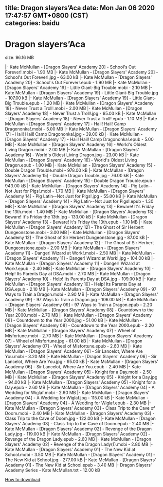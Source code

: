 
title: Dragon slayers’Aca
date: Mon Jan 06 2020 17:47:57 GMT+0800 (CST)    
categories: baidu
---

# Dragon slayers’Aca
size: 96.16 MB
 
 
|- Kate McMullan - [Dragon Slayers' Academy 20] - School's Out Forever!.mobi - 1.90 MB
|- Kate McMullan - [Dragon Slayers' Academy 20] - School's Out Forever!.jpg - 63.00 kB
|- Kate McMullan - [Dragon Slayers' Academy 20] - School's Out Forever!.epub - 1.90 MB
|- Kate McMullan - [Dragon Slayers' Academy 19] - Little Giant-Big Trouble.mobi - 2.10 MB
|- Kate McMullan - [Dragon Slayers' Academy 19] - Little Giant-Big Trouble.jpg - 107.00 kB
|- Kate McMullan - [Dragon Slayers' Academy 19] - Little Giant-Big Trouble.epub - 1.20 MB
|- Kate McMullan - [Dragon Slayers' Academy 18] - Never Trust a Troll!.mobi - 2.00 MB
|- Kate McMullan - [Dragon Slayers' Academy 18] - Never Trust a Troll!.jpg - 95.00 kB
|- Kate McMullan - [Dragon Slayers' Academy 18] - Never Trust a Troll!.epub - 1.10 MB
|- Kate McMullan - [Dragon Slayers' Academy 17] - Hail! Hail! Camp Dragononka!.mobi - 5.00 MB
|- Kate McMullan - [Dragon Slayers' Academy 17] - Hail! Hail! Camp Dragononka!.jpg - 39.00 kB
|- Kate McMullan - [Dragon Slayers' Academy 17] - Hail! Hail! Camp Dragononka!.epub - 5.00 MB
|- Kate McMullan - [Dragon Slayers' Academy 16] - World's Oldest Living Dragon.mobi - 2.00 MB
|- Kate McMullan - [Dragon Slayers' Academy 16] - World's Oldest Living Dragon.jpg - 23.00 kB
|- Kate McMullan - [Dragon Slayers' Academy 16] - World's Oldest Living Dragon.epub - 1.00 MB
|- Kate McMullan - [Dragon Slayers' Academy 15] - Double Dragon Trouble.mobi - 978.00 kB
|- Kate McMullan - [Dragon Slayers' Academy 15] - Double Dragon Trouble.jpg - 76.00 kB
|- Kate McMullan - [Dragon Slayers' Academy 15] - Double Dragon Trouble.epub - 943.00 kB
|- Kate McMullan - [Dragon Slayers' Academy 14] - Pig Latin--Not Just for Pigs!.mobi - 1.70 MB
|- Kate McMullan - [Dragon Slayers' Academy 14] - Pig Latin--Not Just for Pigs!.jpg - 55.00 kB
|- Kate McMullan - [Dragon Slayers' Academy 14] - Pig Latin--Not Just for Pigs!.epub - 1.30 MB
|- Kate McMullan - [Dragon Slayers' Academy 13] - Beware! It's Friday the 13th.mobi - 1.40 MB
|- Kate McMullan - [Dragon Slayers' Academy 13] - Beware! It's Friday the 13th.jpg - 133.00 kB
|- Kate McMullan - [Dragon Slayers' Academy 13] - Beware! It's Friday the 13th.epub - 1.10 MB
|- Kate McMullan - [Dragon Slayers' Academy 12] - The Ghost of Sir Herbert Dungeonstone.mobi - 3.00 MB
|- Kate McMullan - [Dragon Slayers' Academy 12] - The Ghost of Sir Herbert Dungeonstone.jpg - 87.00 kB
|- Kate McMullan - [Dragon Slayers' Academy 12] - The Ghost of Sir Herbert Dungeonstone.epub - 2.90 MB
|- Kate McMullan - [Dragon Slayers' Academy 11] - Danger! Wizard at Work!.mobi - 2.50 MB
|- Kate McMullan - [Dragon Slayers' Academy 11] - Danger! Wizard at Work!.jpg - 104.00 kB
|- Kate McMullan - [Dragon Slayers' Academy 11] - Danger! Wizard at Work!.epub - 2.40 MB
|- Kate McMullan - [Dragon Slayers' Academy 10] - Help! Its Parents Day at DSA.mobi - 2.70 MB
|- Kate McMullan - [Dragon Slayers' Academy 10] - Help! Its Parents Day at DSA.jpg - 109.00 kB
|- Kate McMullan - [Dragon Slayers' Academy 10] - Help! Its Parents Day at DSA.epub - 2.10 MB
|- Kate McMullan - [Dragon Slayers' Academy 09] - 97 Ways to Train a Dragon.mobi - 2.90 MB
|- Kate McMullan - [Dragon Slayers' Academy 09] - 97 Ways to Train a Dragon.jpg - 106.00 kB
|- Kate McMullan - [Dragon Slayers' Academy 09] - 97 Ways to Train a Dragon.epub - 2.20 MB
|- Kate McMullan - [Dragon Slayers' Academy 08] - Countdown to the Year 2000.mobi - 2.70 MB
|- Kate McMullan - [Dragon Slayers' Academy 08] - Countdown to the Year 2000.jpg - 51.00 kB
|- Kate McMullan - [Dragon Slayers' Academy 08] - Countdown to the Year 2000.epub - 2.20 MB
|- Kate McMullan - [Dragon Slayers' Academy 07] - Wheel of Misfortune.mobi - 2.70 MB
|- Kate McMullan - [Dragon Slayers' Academy 07] - Wheel of Misfortune.jpg - 61.00 kB
|- Kate McMullan - [Dragon Slayers' Academy 07] - Wheel of Misfortune.epub - 2.60 MB
|- Kate McMullan - [Dragon Slayers' Academy 06] - Sir Lancelot, Where Are You.mobi - 3.20 MB
|- Kate McMullan - [Dragon Slayers' Academy 06] - Sir Lancelot, Where Are You.jpg - 95.00 kB
|- Kate McMullan - [Dragon Slayers' Academy 06] - Sir Lancelot, Where Are You.epub - 2.40 MB
|- Kate McMullan - [Dragon Slayers' Academy 05] - Knight for a Day.mobi - 2.50 MB
|- Kate McMullan - [Dragon Slayers' Academy 05] - Knight for a Day.jpg - 94.00 kB
|- Kate McMullan - [Dragon Slayers' Academy 05] - Knight for a Day.epub - 2.60 MB
|- Kate McMullan - [Dragon Slayers' Academy 04] - A Wedding for Wiglaf.mobi - 2.60 MB
|- Kate McMullan - [Dragon Slayers' Academy 04] - A Wedding for Wiglaf.jpg - 115.00 kB
|- Kate McMullan - [Dragon Slayers' Academy 04] - A Wedding for Wiglaf.epub - 2.30 MB
|- Kate McMullan - [Dragon Slayers' Academy 03] - Class Trip to the Cave of Doom.mobi - 2.40 MB
|- Kate McMullan - [Dragon Slayers' Academy 03] - Class Trip to the Cave of Doom.jpg - 122.00 kB
|- Kate McMullan - [Dragon Slayers' Academy 03] - Class Trip to the Cave of Doom.epub - 2.40 MB
|- Kate McMullan - [Dragon Slayers' Academy 02] - Revenge of the Dragon Lady.jpg - 119.00 kB
|- Kate McMullan - [Dragon Slayers' Academy 02] - Revenge of the Dragon Lady.epub - 2.60 MB
|- Kate McMullan - [Dragon Slayers' Academy 02] - Revenge of the Dragon Lady(1).mobi - 2.80 MB
|- Kate McMullan - [Dragon Slayers' Academy 01] - The New Kid at School.mobi - 3.50 MB
|- Kate McMullan - [Dragon Slayers' Academy 01] - The New Kid at School.jpg - 277.00 kB
|- Kate McMullan - [Dragon Slayers' Academy 01] - The New Kid at School.epub - 3.40 MB
|- Dragon Slayers' Academy Series - Kate McMullan.txt - 12.00 kB

[How to download](https://bpcam.bemobtrk.com/go/2ceec3aa-1ca2-46d6-b9ff-aaa5c184517c?jno=5287)